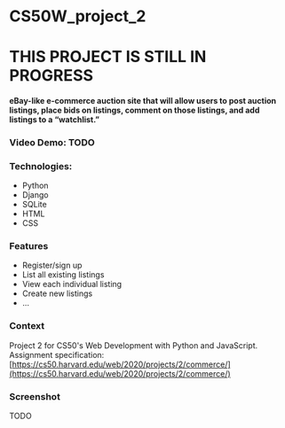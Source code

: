# CS50W_project_2

# THIS PROJECT IS STILL IN PROGRESS

####  eBay-like e-commerce auction site that will allow users to post auction listings, place bids on listings, comment on those listings, and add listings to a “watchlist.”


### Video Demo:  TODO

### Technologies:
* Python
* Django
* SQLite
* HTML
* CSS


### Features
* Register/sign up
* List all existing listings
* View each individual listing
* Create new listings
* ...

### Context
Project 2 for CS50's Web Development with Python and JavaScript.
Assignment specification: [https://cs50.harvard.edu/web/2020/projects/2/commerce/](https://cs50.harvard.edu/web/2020/projects/2/commerce/)

### Screenshot
TODO
